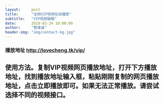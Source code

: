 ```yaml
---
layout:     post
title:      "全网VIP视频在线播放"
subtitle:   "VIP视频破解"
date:       2018-02-24 10:00:00
author:     "管维诚"
header-img: "img/contact-bg.jpg"
---
```


### 播放地址 <http://lovecheng.tk/vip/>
## 使用方法。复制VIP视频网页播放地址，打开下方播放地址，找到播放地址输入框，粘贴刚刚复制的网页播放地址，点击立即播放即可。如果无法正常播放。请尝试选择不同的视频接口。
